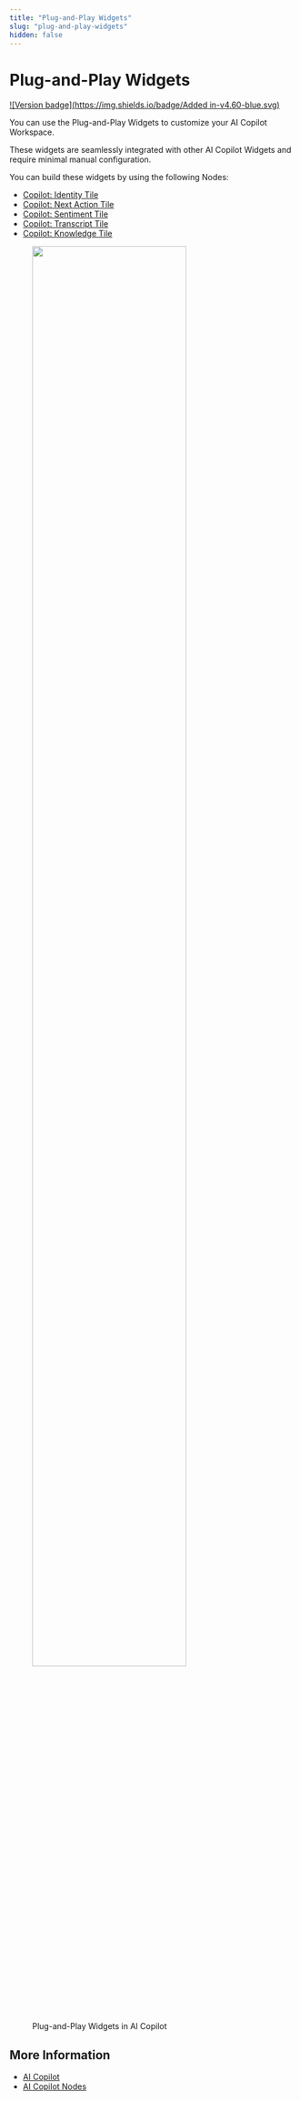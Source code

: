 ```yaml
---
title: "Plug-and-Play Widgets"
slug: "plug-and-play-widgets"
hidden: false
---
```


# Plug-and-Play Widgets

[![Version badge](https://img.shields.io/badge/Added in-v4.60-blue.svg)](../release-notes/4.60.md)

You can use the Plug-and-Play Widgets to customize your AI Copilot Workspace.

These widgets are seamlessly integrated with other AI Copilot Widgets and require minimal manual configuration.

You can build these widgets by using the following Nodes:

- [Copilot: Identity Tile](../ai/nodes/ai-copilot/identity-tile.md)
- [Copilot: Next Action Tile](../ai/nodes/ai-copilot/next-action-tile.md)
- [Copilot: Sentiment Tile](../ai/nodes/ai-copilot/sentiment-tile.md)
- [Copilot: Transcript Tile](../ai/nodes/ai-copilot/transcript-tile.md)
- [Copilot: Knowledge Tile](../ai/nodes/ai-copilot/knowledge-tile.md)

<figure>
  <img class="image-center" src="{{config.site_url}}ai-copilot/images/plug-and-play-widgets.png" width="80%"/>
  <figcaption> Plug-and-Play Widgets in AI Copilot</figcaption>
</figure>

## More Information

- [AI Copilot](overview.md)
- [AI Copilot Nodes](../ai/nodes/ai-copilot/overview.md)
